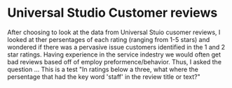 # Universal Studio Customer reviews 

After choosing to look at the data from Universal Stuio cusomer reviews, I looked at ther persentages of each rating (ranging from 1-5 stars) and wondered if there was a pervasive issue customers identified in the 1 and 2 star ratings. Having experience in the service indestry we would often get bad reviews based off of employ preformence/behavior. Thus, I asked the question ...
This is a test
"In ratings below a three, what where the persentage that had the key word 'staff' in the review title or text?"
